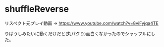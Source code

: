# shuffleReverse
リスペクト元プレイ動画 → https://www.youtube.com/watch?v=8viFyjqa4TE

りばうしみたいに動くだけだと(丸パクり)面白くなかったのでシャッフルにした。
